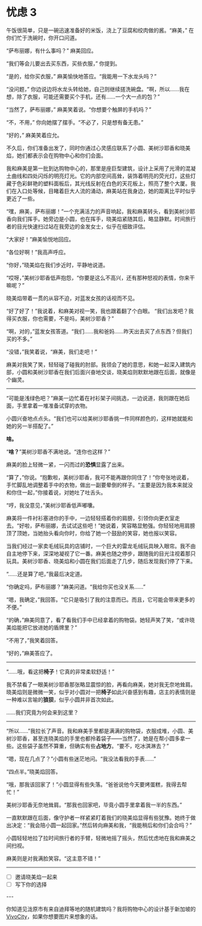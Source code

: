# 忧虑 3

午饭很简单，只是一碗迅速准备好的米饭，浇上了豆腐和绞肉做的酱。“麻美，” 在你们忙于洗碗时，你开口问道。

“萨布丽娜，有什么事吗？” 麻美回应。

“我们等会儿要出去买东西，买些衣服，” 你提到。

“是的，给你买衣服，” 麻美愉快地答应。“我能用一下水龙头吗？”

“没问题，” 你边说边将水龙头转给她，自己则继续搓洗碗盘。“啊，所以……我在想，除了衣服，可能还需要买个手机，还有……一个大一点的包？”

“当然了，萨布丽娜，” 麻美笑着说。“你想要个触屏的手机吗？”

“不，不用，” 你向她摆了摆手。“不必了，只是想有备无患。”

“好的，” 麻美笑着应允。

不久后，你们准备出发了，同时你通过心灵感应联系了小圆、美树沙耶香和晓美焰，她们都表示会在购物中心和你们会面。

我和麻美是第一批到达购物中心的，那里是座巨型建筑，设计上采用了光滑的混凝土曲线和四处闪烁的明亮灯光。它的内部空间高耸，装饰着明亮的荧光灯，这些灯藏于色彩鲜艳的塑料面板后，其光线反射在白色的天花板上，照亮了整个大厦。我们在入口处等候，目睹着巨大人流的涌动，麻美站在我身边，她的距离比平时似乎更近了一些。

“嘿，麻美，萨布丽娜！”一个充满活力的声音响起，我和麻美转头，看到美树沙耶香向我们挥手。她旁边是小圆，也在挥手，晓美焰紧随其后，略显静默。时间旅行者的目光快速扫过站在我旁边的金发女士，似乎在细致评估。

“大家好！”麻美愉悦地回应。

“各位好啊！”我高声呼应。

“你好，”晓美焰在我们步近时，平静地说道。

“哎呀，”美树沙耶香低声抱怨，“你要是这么不高兴，还有那种怒视的表情，你来干嘛呢？”

晓美焰带着一贯的从容不迫，对蓝发女孩的话视而不见。

“好了好了！”我说着，和麻美对视一笑，我也跟着翻了个白眼。 “我们出发吧？我得买衣服，你也需要，不是吗，美树沙耶香？”

“啊，对的，”蓝发女孩答道。“我们……我和爸妈……昨天出去买了点东西？但我们买的不多。”

“没错，”我笑着说，“麻美，我们走吧！”

麻美对我笑了笑，轻轻碰了碰我的肘部。我领会了她的意思，和她一起深入建筑内部，小圆和美树沙耶香在我们后面兴奋地交谈，晓美焰则默默地跟在后面，就像是个幽灵。

---

“可能是浅绿色吧？”麻美一边忙着在衬衫架子间挑选，一边说道，我则跟在她后面，手里拿着一堆准备试穿的衣物。

小圆兴奋地点点头。“我们也可以给美树沙耶香挑一件同样颜色的，这样她就能和她的另一半搭配了。”

**啥。**

“**啥？**”美树沙耶香不满地说。“连你也这样？”

麻美的脸上轻微一紧，一闪而过的**恐惧**显露了出来。

“算了，”你说。“抱歉啦，美树沙耶香，我可不能再跟你同住了！”你夸张地说着，手忙脚乱地调整着手中的衣物，做出一副要晕倒的样子。“主要是因为我本来就没和你住一起，”你接着说，对她吐了吐舌头。

“哼，我没意见，”美树沙耶香低声嘟囔。

麻美将一件衬衫塞进你的手中，一边轻轻搭着你的肩膀，引领你向更衣室走去。“好啦，萨布丽娜，去试试这些吧！”她说着，笑容略显勉强。你轻轻地用肩膀顶了顶她，当她抬头看向你时，你给了她一个鼓励的笑容，她也报以笑容。

当我们经过一家卖毛绒玩具的店铺时，一个巨大的雷龙毛绒玩具映入眼帘。我不由自主地停下来，深深地凝视了它一番。麻美也随之停步，跟随我的目光注视着那只玩具。美树沙耶香、晓美焰和小圆在我们后面走了几步，随后发现我们停了下来。

“……还是算了吧，”我最后决定道。

“你确定吗，萨布丽娜？”麻美问道。“我给你买也没关系……”

“嗯，我确定，”我回答。“它只是吸引了我的注意而已。而且，它可能会带来更多的不便。”

“的确，”麻美同意了，看了看我们手中已经拿着的购物袋。她轻声笑了笑，“或许晓美焰能把它放进她的盾牌里？”

“不用了，”我笑着回答。

“好的，”麻美答应了。

---

“……哦，看这把**椅子**！它真的非常柔软舒适！”

我不禁看了一眼美树沙耶香那张略显震惊的脸，再看向麻美，她对我无奈地耸肩。晓美焰则是微微一笑，似乎对小圆对一把**椅子**如此兴奋感到有趣，店主的表情则是一种难以言喻的**狼狈**，似乎小圆并非首次如此。

……我们究竟为何会来到这里？

---

“所以……”我拉长了声音。我和麻美手里都是满满的购物袋，衣服成堆，小圆、美树沙耶香，甚至连晓美焰的手里也都拎着袋子——当然了，她是在帮小圆多拿一些。这些袋子虽然不算重，但确实有些**占地方**。“要不，吃冰淇淋去？”

“嗯，现在几点了？”小圆有些迷茫地问。“我没法看我的手表……”

“四点半。”晓美焰回答。

“哦，那我该回家了！”小圆显得有些失落。“爸爸说他今天要烤蛋糕，我得去帮忙！”

美树沙耶香无奈地耸肩。“那我也回家吧，毕竟小圆手里拿着我一半的东西。”

一直默默跟在后面，像守护者一样紧紧盯着我们的晓美焰显得有些犹豫。她终于做出决定：“我会陪小圆一起回家。”然后转向麻美和我，“我能稍后和你们会合吗？”

小圆轻轻地拉了拉时间旅行者的手臂，轻微地摇了摇头，然后忧虑地在我和麻美之间扫视。

麻美则是对我满脸笑容。“这主意不错！”

---

- [ ] 邀请晓美焰一起来
- [ ] 写下你的选择

---​

你知道见泷原市有来自迪拜等地的随机建筑吗？我将购物中心的设计基于新加坡的[VivoCity](http://en.wikipedia.org/wiki/VivoCity)，如果你想要图片来想象的话。
